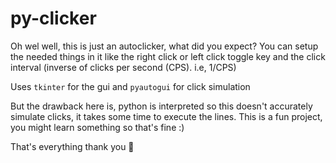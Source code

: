 # py-clicker
Oh wel well, this is just an autoclicker, what did you expect?
You can setup the needed things in it like the right click or left click toggle key and the click interval (inverse of clicks per second (CPS). i.e, 1/CPS)

Uses `tkinter` for the gui and `pyautogui` for click simulation

But the drawback here is, python is interpreted so this doesn't accurately simulate clicks, it takes some time to execute the lines.
This is a fun project, you might learn something so that's fine :)

That's everything thank you 🐬
